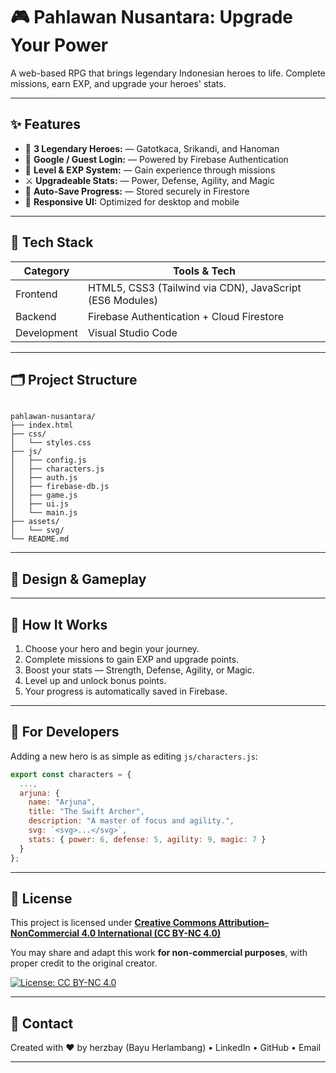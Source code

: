 # 🎮 Pahlawan Nusantara: Upgrade Your Power

A web-based RPG that brings legendary Indonesian heroes to life. Complete missions, earn EXP, and upgrade your heroes' stats.

---

## ✨ Features

- 🦸 **3 Legendary Heroes:** — Gatotkaca, Srikandi, and Hanoman  
- 🔐 **Google / Guest Login:** — Powered by Firebase Authentication  
- 🧠 **Level & EXP System:** — Gain experience through missions  
- ⚔️ **Upgradeable Stats:** — Power, Defense, Agility, and Magic  
- 💾 **Auto-Save Progress:** — Stored securely in Firestore  
- 📱 **Responsive UI:** Optimized for desktop and mobile

---

## 🧩 Tech Stack

| Category | Tools & Tech |
|-----------|---------------|
| Frontend | HTML5, CSS3 (Tailwind via CDN), JavaScript (ES6 Modules) |
| Backend | Firebase Authentication + Cloud Firestore |
| Development | Visual Studio Code |

---

## 🗂️ Project Structure

```
           
pahlawan-nusantara/
├── index.html              
├── css/
│   └── styles.css          
├── js/
│   ├── config.js           
│   ├── characters.js       
│   ├── auth.js             
│   ├── firebase-db.js      
│   ├── game.js             
│   ├── ui.js               
│   └── main.js             
├── assets/
│   └── svg/                
└── README.md               

````

---

## 🎨 Design & Gameplay

---

## 🔧 How It Works

1. Choose your hero and begin your journey.  
2. Complete missions to gain EXP and upgrade points.  
3. Boost your stats — Strength, Defense, Agility, or Magic.  
4. Level up and unlock bonus points.  
5. Your progress is automatically saved in Firebase.

---

## 🧠 For Developers

Adding a new hero is as simple as editing `js/characters.js`:

```javascript
export const characters = {
  ...,
  arjuna: {
    name: "Arjuna",
    title: "The Swift Archer",
    description: "A master of focus and agility.",
    svg: `<svg>...</svg>`,
    stats: { power: 6, defense: 5, agility: 9, magic: 7 }
  }
};
````

---

## 📜 License

This project is licensed under
**[Creative Commons Attribution–NonCommercial 4.0 International (CC BY-NC 4.0)](https://creativecommons.org/licenses/by-nc/4.0/)**

You may share and adapt this work **for non-commercial purposes**,
with proper credit to the original creator.

[![License: CC BY-NC 4.0](https://img.shields.io/badge/License-CC%20BY--NC%204.0-lightgrey.svg)](https://creativecommons.org/licenses/by-nc/4.0/)

---

## 📧 Contact

Created with ❤️ by herzbay (Bayu Herlambang)
 • LinkedIn
 • GitHub
 • Email

---

```